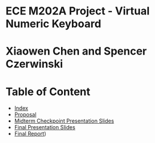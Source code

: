 # ECE M202A Project - Virtual Numeric Keyboard

# Xiaowen Chen and Spencer Czerwinski

# Table of Content

* [Index](https://github.com/xic3111/ecem202a_project/blob/main/docs/index.md)
* [Proposal](https://github.com/xic3111/ecem202a_project/blob/main/docs/proposal.md)
* [Midterm Checkpoint Presentation Slides](https://docs.google.com/presentation/d/113RK7wwxABVpOcvkmK8OpnIsw39r-BDJzvrKRteDj0g/edit#slide=id.p)
* [Final Presentation Slides](http://)
* [Final Report](https://github.com/xic3111/ecem202a_project/blob/main/docs/report.md))
